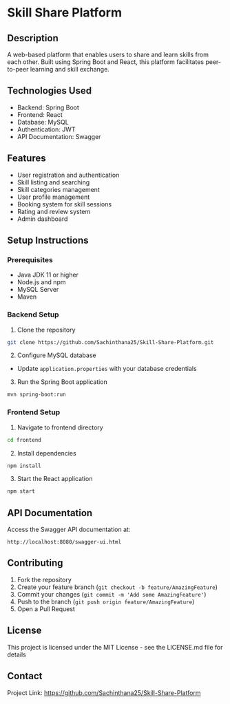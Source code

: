# Skill Share Platform

## Description
A web-based platform that enables users to share and learn skills from each other. Built using Spring Boot and React, this platform facilitates peer-to-peer learning and skill exchange.

## Technologies Used
- Backend: Spring Boot
- Frontend: React
- Database: MySQL
- Authentication: JWT
- API Documentation: Swagger

## Features
- User registration and authentication
- Skill listing and searching
- Skill categories management
- User profile management
- Booking system for skill sessions
- Rating and review system
- Admin dashboard

## Setup Instructions

### Prerequisites
- Java JDK 11 or higher
- Node.js and npm
- MySQL Server
- Maven

### Backend Setup
1. Clone the repository
```bash
git clone https://github.com/Sachinthana25/Skill-Share-Platform.git
```

2. Configure MySQL database
- Update `application.properties` with your database credentials

3. Run the Spring Boot application
```bash
mvn spring-boot:run
```

### Frontend Setup
1. Navigate to frontend directory
```bash
cd frontend
```

2. Install dependencies
```bash
npm install
```

3. Start the React application
```bash
npm start
```

## API Documentation
Access the Swagger API documentation at:
```
http://localhost:8080/swagger-ui.html
```

## Contributing
1. Fork the repository
2. Create your feature branch (`git checkout -b feature/AmazingFeature`)
3. Commit your changes (`git commit -m 'Add some AmazingFeature'`)
4. Push to the branch (`git push origin feature/AmazingFeature`)
5. Open a Pull Request

## License
This project is licensed under the MIT License - see the LICENSE.md file for details

## Contact
Project Link: https://github.com/Sachinthana25/Skill-Share-Platform